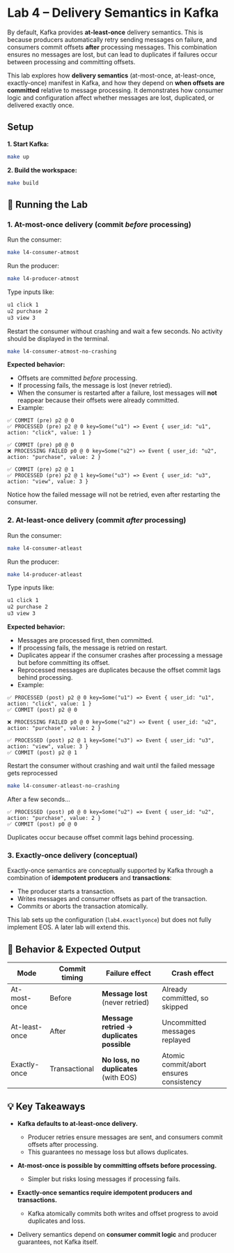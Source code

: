 # Lab 4 – Delivery Semantics in Kafka 

By default, Kafka provides **at-least-once** delivery semantics. This is because producers automatically retry sending messages on failure, and consumers commit offsets **after** processing messages. This combination ensures no messages are lost, but can lead to duplicates if failures occur between processing and committing offsets.

This lab explores how **delivery semantics** (at-most-once, at-least-once, exactly-once) manifest in Kafka, and how they depend on **when offsets are committed** relative to message processing. It demonstrates how consumer logic and configuration affect whether messages are lost, duplicated, or delivered exactly once.

## Setup

**1. Start Kafka:**
```bash
make up
```

**2. Build the workspace:**
```bash
make build
```

## 🧪 Running the Lab

### 1. At-most-once delivery (commit *before* processing)

Run the consumer:
```bash
make l4-consumer-atmost
```

Run the producer:
```bash
make l4-producer-atmost
```

Type inputs like:
```bash
u1 click 1
u2 purchase 2
u3 view 3
```

Restart the consumer without crashing and wait a few seconds. No activity should be displayed in the terminal.

```bash
make l4-consumer-atmost-no-crashing
```

**Expected behavior:**
- Offsets are committed *before* processing.
- If processing fails, the message is lost (never retried).
- When the consumer is restarted after a failure, lost messages will **not** reappear because their offsets were already committed.
- Example:
```
✅ COMMIT (pre) p2 @ 0
✅ PROCESSED (pre) p2 @ 0 key=Some("u1") => Event { user_id: "u1", action: "click", value: 1 }

✅ COMMIT (pre) p0 @ 0
❌ PROCESSING FAILED p0 @ 0 key=Some("u2") => Event { user_id: "u2", action: "purchase", value: 2 }

✅ COMMIT (pre) p2 @ 1
✅ PROCESSED (pre) p2 @ 1 key=Some("u3") => Event { user_id: "u3", action: "view", value: 3 }
```
Notice how the failed message will not be retried, even after restarting the consumer.

### 2. At-least-once delivery (commit *after* processing)

Run the consumer:
```bash
make l4-consumer-atleast
```

Run the producer:
```bash
make l4-producer-atleast
```

Type inputs like:
```bash
u1 click 1
u2 purchase 2
u3 view 3
```

**Expected behavior:**
- Messages are processed first, then committed.
- If processing fails, the message is retried on restart.
- Duplicates appear if the consumer crashes after processing a message but before committing its offset.
- Reprocessed messages are duplicates because the offset commit lags behind processing.
- Example:
```
✅ PROCESSED (post) p2 @ 0 key=Some("u1") => Event { user_id: "u1", action: "click", value: 1 }
✅ COMMIT (post) p2 @ 0

❌ PROCESSING FAILED p0 @ 0 key=Some("u2") => Event { user_id: "u2", action: "purchase", value: 2 }

✅ PROCESSED (post) p2 @ 1 key=Some("u3") => Event { user_id: "u3", action: "view", value: 3 }
✅ COMMIT (post) p2 @ 1
```

Restart the consumer without crashing and wait until the failed message gets reprocessed

```bash
make l4-consumer-atleast-no-crashing
```

After a few seconds...
```
✅ PROCESSED (post) p0 @ 0 key=Some("u2") => Event { user_id: "u2", action: "purchase", value: 2 }
✅ COMMIT (post) p0 @ 0
```
Duplicates occur because offset commit lags behind processing.

### 3. Exactly-once delivery (conceptual)

Exactly-once semantics are conceptually supported by Kafka through a combination of **idempotent producers** and **transactions**:
- The producer starts a transaction.
- Writes messages and consumer offsets as part of the transaction.
- Commits or aborts the transaction atomically.

This lab sets up the configuration (`lab4.exactlyonce`) but does not fully implement EOS. A later lab will extend this.

## 🧼 Behavior & Expected Output

| Mode            | Commit timing | Failure effect                          | Crash effect                         |
|-----------------|---------------|-----------------------------------------|---------------------------------------|
| At-most-once    | Before        | **Message lost** (never retried)            | Already committed, so skipped         |
| At-least-once   | After         | **Message retried → duplicates possible**   | Uncommitted messages replayed         |
| Exactly-once    | Transactional | **No loss, no duplicates** (with EOS)       | Atomic commit/abort ensures consistency |

## 💡 Key Takeaways

- **Kafka defaults to at-least-once delivery.**  
  - Producer retries ensure messages are sent, and consumers commit offsets after processing.  
  - This guarantees no message loss but allows duplicates.

- **At-most-once is possible by committing offsets before processing.**  
  - Simpler but risks losing messages if processing fails.

- **Exactly-once semantics require idempotent producers and transactions.**  
  - Kafka atomically commits both writes and offset progress to avoid duplicates and loss.

- Delivery semantics depend on **consumer commit logic** and producer guarantees, not Kafka itself.
